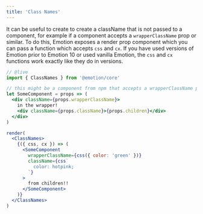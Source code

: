 ```yaml
---
title: 'Class Names'
---
```


It can be useful to create to create a className that is not passed to a component, for example if a component accepts a `wrapperClassName` prop or similar. To do this, Emotion exposes a render prop component which you can pass a function which accepts `css` and `cx`. If you have used versions of Emotion prior to Emotion 10 or used vanilla Emotion, the `css` and `cx` functions work exactly like they do in versions.

```jsx
// @live
import { ClassNames } from '@emotion/core'

// this might be a component from npm that accepts a wrapperClassName prop
let SomeComponent = props => (
  <div className={props.wrapperClassName}>
    in the wrapper!
    <div className={props.className}>{props.children}</div>
  </div>
)

render(
  <ClassNames>
    {({ css, cx }) => (
      <SomeComponent
        wrapperClassName={css({ color: 'green' })}
        className={css`
          color: hotpink;
        `}
      >
        from children!!
      </SomeComponent>
    )}
  </ClassNames>
)
```
